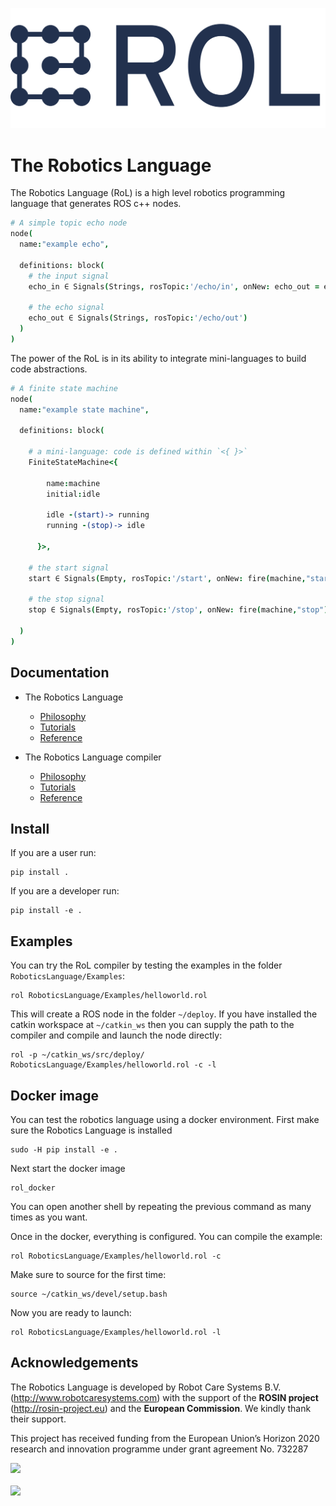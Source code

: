 ![](RoboticsLanguage/Documentation/Assets/rol-logo.png)

# The Robotics Language

The Robotics Language (RoL) is a high level robotics programming language that generates ROS c++ nodes.

```coffeescript
# A simple topic echo node
node(
  name:"example echo",

  definitions: block(
    # the input signal
    echo_in ∈ Signals(Strings, rosTopic:'/echo/in', onNew: echo_out = echo_in ),

    # the echo signal
    echo_out ∈ Signals(Strings, rosTopic:'/echo/out')
  )
)
```

The power of the RoL is in its ability to integrate mini-languages to build code abstractions.

```coffeescript
# A finite state machine
node(
  name:"example state machine",

  definitions: block(

    # a mini-language: code is defined within `<{ }>`
    FiniteStateMachine<{

        name:machine
        initial:idle

        idle -(start)-> running
        running -(stop)-> idle

      }>,

    # the start signal
    start ∈ Signals(Empty, rosTopic:'/start', onNew: fire(machine,"start")),

    # the stop signal
    stop ∈ Signals(Empty, rosTopic:'/stop', onNew: fire(machine,"stop"))

  )
)
```

## Documentation

- The Robotics Language
  - [Philosophy](RoboticsLanguage/Documentation/Language/Philosophy/README.md)
  - [Tutorials](RoboticsLanguage/Documentation/Language/Tutorials/README.md)
  - [Reference](RoboticsLanguage/Documentation/Language/Reference/README.md)

- The Robotics Language compiler
  - [Philosophy](RoboticsLanguage/Documentation/Compiler/Philosophy/README.md)
  - [Tutorials](RoboticsLanguage/Documentation/Compiler/Tutorials/README.md)
  - [Reference](RoboticsLanguage/Documentation/Compiler/Reference/README.md)


## Install

If you are a user run:
```shell
pip install .
```

If you are a developer run:
```shell
pip install -e .
```

## Examples
You can try the RoL compiler by testing the examples in the folder `RoboticsLanguage/Examples`:

```shell
rol RoboticsLanguage/Examples/helloworld.rol
```

This will create a ROS node in the folder `~/deploy`. If you have installed the catkin workspace at `~/catkin_ws` then you can supply the path to the compiler and compile and launch the node directly:

```shell
rol -p ~/catkin_ws/src/deploy/ RoboticsLanguage/Examples/helloworld.rol -c -l
```

## Docker image

You can test the robotics language using a docker environment. First make sure the Robotics Language is installed

```shell
sudo -H pip install -e .
```

Next start the docker image

```shell
rol_docker
```

You can open another shell by repeating the previous command as many times as you want.

Once in the docker, everything is configured. You can compile the example:

```shell
rol RoboticsLanguage/Examples/helloworld.rol -c
```

Make sure to source for the first time:

```shell
source ~/catkin_ws/devel/setup.bash
```

Now you are ready to launch:

```shell
rol RoboticsLanguage/Examples/helloworld.rol -l
```



## Acknowledgements

The Robotics Language is developed by Robot Care Systems B.V. (http://www.robotcaresystems.com) with the support of the **ROSIN project** (http://rosin-project.eu) and the **European Commission**. We kindly thank their support.

This project has received funding from the European Union’s Horizon 2020 research and innovation programme under grant agreement No. 732287

<image src="http://rosin-project.eu/wp-content/uploads/2017/03/Logo_ROSIN_CMYK-Website.png" />
<br><br>
<image src="https://europa.eu/european-union/sites/europaeu/files/docs/body/flag_yellow_low.jpg" width=200/>
